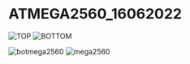 # ATMEGA2560_16062022
![TOP](https://user-images.githubusercontent.com/34035083/174020183-f40b5502-1915-45e8-a4c3-7211883b5f85.jpg)
![BOTTOM](https://user-images.githubusercontent.com/34035083/174020198-e26337b1-c751-4dbe-a42a-9810367a4a15.jpg)

![botmega2560](https://user-images.githubusercontent.com/34035083/182115925-9b7fcb1b-1302-4a31-8689-e8890d1ac8bc.jpg)
![mega2560](https://user-images.githubusercontent.com/34035083/182115940-e593e30a-b9b9-4691-b526-8a29d1b9b7ea.jpg)
